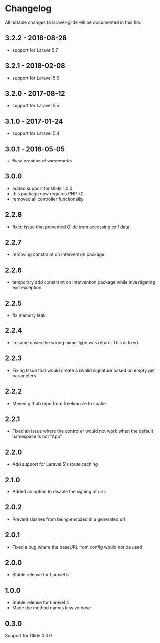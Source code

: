# Changelog

All notable changes to laravel-glide will be documented in this file.

## 3.2.2 - 2018-08-28
- support for Larave 5.7

## 3.2.1 - 2018-02-08
- support for Laravel 5.6

## 3.2.0 - 2017-08-12
- support for Laravel 5.5

## 3.1.0 - 2017-01-24
- support for Laravel 5.4

## 3.0.1 - 2016-05-05
- fixed creation of watermarks

## 3.0.0
- added support for Glide 1.0.0
- this package now requires PHP 7.0
- removed all controller functionality

## 2.2.8
- fixed issue that prevented Glide from accessing exif data.

## 2.2.7
- removing constraint on Intervention package.

## 2.2.6
- temporary add constraint on Intervention package while investigating exif exception.

## 2.2.5
- fix memory leak.

## 2.2.4
- in some cases the wrong mime-type was return. This is fixed.

## 2.2.3
- Fixing Issue that would create a invalid signature based on empty get parameters

## 2.2.2
- Moved github repo from freekmurze to spatie

## 2.2.1
- Fixed an issue where the controller would not work when the default namespace is not "App"

## 2.2.0
- Add support for Laravel 5's route caching

## 2.1.0
- Added an option to disable the signing of urls

## 2.0.2
- Prevent slashes from being encoded in a generated url

## 2.0.1
- Fixed a bug where the baseURL from config would not be used

## 2.0.0
- Stable release for Laravel 5

## 1.0.0
- Stable release for Laravel 4
- Made the method names less verbose

## 0.3.0
Support for Glide 0.3.0
